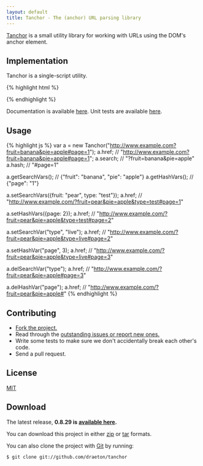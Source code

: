 ```yaml
---
layout: default
title: Tanchor - The (anchor) URL parsing library
---
```


<section id="main" role="main">

[Tanchor](http://github.com/draeton/tanchor/) is a small utility library for working with URLs using the DOM's anchor element.


## Implementation

Tanchor is a single-script utility.

{% highlight html %}
<script src="js/tanchor-0.8.29-min.js"></script>
{% endhighlight %}

Documentation is available [here](http://draeton.github.com/tanchor/tanchor/docs/tanchor.html). Unit tests are available
[here](http://draeton.github.com/tanchor/tanchor/tests/).


## Usage

{% highlight js %}
var a = new Tanchor("http://www.example.com?fruit=banana&pie=apple#page=1");
a.href;   // "http://www.example.com?fruit=banana&pie=apple#page=1";
a.search; // "?fruit=banana&pie=apple"
a.hash;   // "#page=1"

a.getSearchVars(); // {"fruit": "banana", "pie": "apple"}
a.getHashVars();   // {"page": "1"}

a.setSearchVars({fruit: "pear", type: "test"});
a.href; // "http://www.example.com/?fruit=pear&pie=apple&type=test#page=1"

a.setHashVars({page: 2});
a.href; // "http://www.example.com/?fruit=pear&pie=apple&type=test#page=2"

a.setSearchVar("type", "live");
a.href; // "http://www.example.com/?fruit=pear&pie=apple&type=live#page=2"

a.setHashVar("page", 3);
a.href; // "http://www.example.com/?fruit=pear&pie=apple&type=live#page=3"

a.delSearchVar("type");
a.href; // "http://www.example.com/?fruit=pear&pie=apple#page=3"

a.delHashVar("page");
a.href; // "http://www.example.com/?fruit=pear&pie=apple#"
{% endhighlight %}


## Contributing

* [Fork the project.](https://github.com/draeton/tanchor)
* Read through the [outstanding issues or report new ones.](https://github.com/draeton/tanchor/issues)
* Write some tests to make sure we don't accidentally break each other's code.
* Send a pull request.


## License

[MIT](https://raw.github.com/draeton/tanchor/master/LICENSE)


## Download

The latest release, **0.8.29 is [available here](http://draeton.github.com/tanchor/tanchor/dist/tanchor-0.8.29.zip).**

You can download this project in either [zip](https://github.com/draeton/tanchor/zipball/master)
or [tar](https://github.com/draeton/tanchor/tarball/master) formats.

You can also clone the project with [Git](http://git-scm.com) by running:

    $ git clone git://github.com/draeton/tanchor

</section>